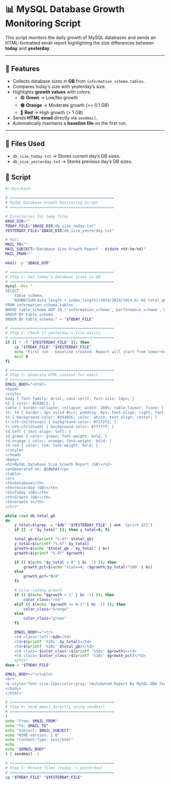 # 📊 MySQL Database Growth Monitoring Script

This script monitors the daily growth of MySQL databases and sends an HTML-formatted email report highlighting the size differences between **today** and **yesterday**.  

---

## 🚀 Features
- Collects database sizes in **GB** from `information_schema.tables`.
- Compares today’s size with yesterday’s size.
- Highlights **growth values** with colors:
  - 🟢 **Green** → Low/No growth
  - 🟠 **Orange** → Moderate growth (>= 0.1 GB)
  - 🔴 **Red** → High growth (> 1 GB)
- Sends **HTML email** directly via `sendmail`.
- Automatically maintains a **baseline file** on the first run.

---

## 📂 Files Used
- `db_size_today.txt` → Stores current day’s DB sizes.  
- `db_size_yesterday.txt` → Stores previous day’s DB sizes.  

## 📝 Script

```bash
#!/bin/bash

# ==============================================
# MySQL Database Growth Monitoring Script
# ==============================================

# Directories for temp files
BASE_DIR=""
TODAY_FILE="$BASE_DIR/db_size_today.txt"
YESTERDAY_FILE="$BASE_DIR/db_size_yesterday.txt"

# Mail
MAIL_TO=""
MAIL_SUBJECT="Database Size Growth Report - $(date +%Y-%m-%d)"
MAIL_FROM=""

mkdir -p "$BASE_DIR"

# ==============================================
# Step 1: Get today's database sizes in GB
# ==============================================
mysql -Nse "
SELECT
    table_schema,
    ROUND(SUM(data_length + index_length)/1024/1024/1024,6) AS total_gb
FROM information_schema.tables
WHERE table_schema NOT IN ('information_schema','performance_schema','mysql','sys')
GROUP BY table_schema
ORDER BY table_schema;" > "$TODAY_FILE"

# ==============================================
# Step 2: Check if yesterday’s file exists
# ==============================================
if [[ ! -f "$YESTERDAY_FILE" ]]; then
    cp "$TODAY_FILE" "$YESTERDAY_FILE"
    echo "First run - baseline created. Report will start from tomorrow." | mailx -s "$MAIL_SUBJECT" -r "$MAIL_FROM" "$MAIL_TO"
    exit 0
fi

# ==============================================
# Step 3: Generate HTML content for email
# ==============================================
EMAIL_BODY="<html>
<head>
<style>
body { font-family: Arial, sans-serif; font-size: 14px; }
h2 { color: #2E86C1; }
table { border-collapse: collapse; width: 100%; table-layout: fixed; }
th, td { border: 1px solid #ccc; padding: 6px; text-align: right; font-family: monospace; }
th { background-color: #34495E; color: white; text-align: center; }
tr:nth-child(even) { background-color: #f2f2f2; }
tr:nth-child(odd) { background-color: #ffffff; }
td.left { text-align: left; }
td.green { color: green; font-weight: bold; }
td.orange { color: orange; font-weight: bold; }
td.red { color: red; font-weight: bold; }
</style>
</head>
<body>
<h2>MySQL Database Size Growth Report (GB)</h2>
<p>Generated on: $(date)</p>
<table>
<tr>
<th>Database</th>
<th>Yesterday (GB)</th>
<th>Today (GB)</th>
<th>Growth (GB)</th>
<th>Growth %</th>
</tr>"

while read db total_gb
do
    y_total=$(grep -w "$db" "$YESTERDAY_FILE" | awk '{print $2}')
    if [[ -z "$y_total" ]]; then y_total=0; fi

    total_gb=$(printf "%.6f" $total_gb)
    y_total=$(printf "%.6f" $y_total)
    growth=$(echo "$total_gb - $y_total" | bc)
    growth=$(printf "%.6f" $growth)

    if (( $(echo "$y_total > 0" | bc -l) )); then
        growth_pct=$(echo "scale=4; ($growth/$y_total)*100" | bc)
    else
        growth_pct="N/A"
    fi

    # Color-coding growth
    if (( $(echo "$growth > 1" | bc -l) )); then
        color_class="red"
    elif (( $(echo "$growth >= 0.1" | bc -l) )); then
        color_class="orange"
    else
        color_class="green"
    fi

    EMAIL_BODY+="<tr>
    <td class='left'>$db</td>
    <td>$(printf '%10s' $y_total)</td>
    <td>$(printf '%10s' $total_gb)</td>
    <td class='$color_class'>$(printf '%10s' $growth)</td>
    <td class='$color_class'>$(printf '%10s' $growth_pct)</td>
    </tr>"
done < "$TODAY_FILE"

EMAIL_BODY+="</table>
<br>
<p style='font-size:12px;color:gray;'>Automated Report By MySQL DBA Team.</p>
</body>
</html>"

# ==============================================
# Step 4: Send email directly using sendmail
# ==============================================
(
echo "From: $MAIL_FROM"
echo "To: $MAIL_TO"
echo "Subject: $MAIL_SUBJECT"
echo "MIME-Version: 1.0"
echo "Content-Type: text/html"
echo
echo "$EMAIL_BODY"
) | sendmail -t

# ==============================================
# Step 5: Rotate files (today -> yesterday)
# ==============================================
cp "$TODAY_FILE" "$YESTERDAY_FILE"
```
